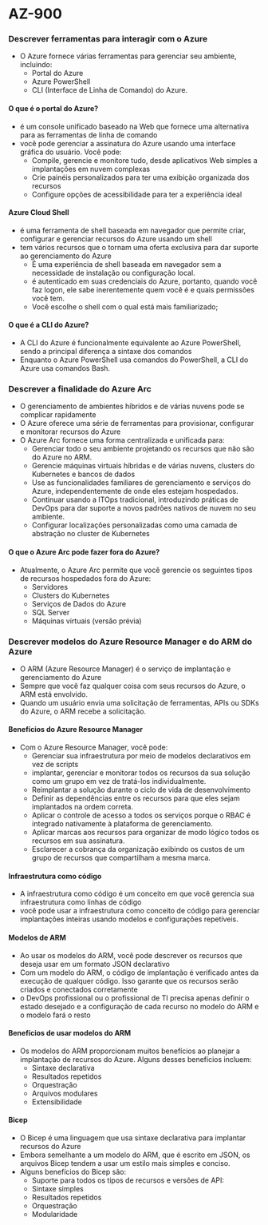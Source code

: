 # AZ-900
### Descrever ferramentas para interagir com o Azure
- O Azure fornece várias ferramentas para gerenciar seu ambiente, incluindo:
    - Portal do Azure
    - Azure PowerShell
    - CLI (Interface de Linha de Comando) do Azure.
#### O que é o portal do Azure?
- é um console unificado baseado na Web que fornece uma alternativa para as ferramentas de linha de comando
- você pode gerenciar a assinatura do Azure usando uma interface gráfica do usuário. Você pode:
    - Compile, gerencie e monitore tudo, desde aplicativos Web simples a implantações em nuvem complexas
    - Crie painéis personalizados para ter uma exibição organizada dos recursos
    - Configure opções de acessibilidade para ter a experiência ideal

#### Azure Cloud Shell
- é uma ferramenta de shell baseada em navegador que permite criar, configurar e gerenciar recursos do Azure usando um shell
- tem vários recursos que o tornam uma oferta exclusiva para dar suporte ao gerenciamento do Azure
    - É uma experiência de shell baseada em navegador sem a necessidade de instalação ou configuração local.
    - é autenticado em suas credenciais do Azure, portanto, quando você faz logon, ele sabe inerentemente quem você é e quais permissões você tem.
    - Você escolhe o shell com o qual está mais familiarizado;

#### O que é a CLI do Azure?
- A CLI do Azure é funcionalmente equivalente ao Azure PowerShell, sendo a principal diferença a sintaxe dos comandos
- Enquanto o Azure PowerShell usa comandos do PowerShell, a CLI do Azure usa comandos Bash.

### Descrever a finalidade do Azure Arc
- O gerenciamento de ambientes híbridos e de várias nuvens pode se complicar rapidamente
- O Azure oferece uma série de ferramentas para provisionar, configurar e monitorar recursos do Azure
- O Azure Arc fornece uma forma centralizada e unificada para:
    - Gerenciar todo o seu ambiente projetando os recursos que não são do Azure no ARM.
    - Gerencie máquinas virtuais híbridas e de várias nuvens, clusters do Kubernetes e bancos de dados
    - Use as funcionalidades familiares de gerenciamento e serviços do Azure, independentemente de onde eles estejam hospedados.
    - Continuar usando a ITOps tradicional, introduzindo práticas de DevOps para dar suporte a novos padrões nativos de nuvem no seu ambiente.
    - Configurar localizações personalizadas como uma camada de abstração no cluster de Kubernetes
#### O que o Azure Arc pode fazer fora do Azure?
- Atualmente, o Azure Arc permite que você gerencie os seguintes tipos de recursos hospedados fora do Azure:
    - Servidores
    - Clusters do Kubernetes
    - Serviços de Dados do Azure
    - SQL Server
    - Máquinas virtuais (versão prévia)
### Descrever modelos do Azure Resource Manager e do ARM do Azure
- O ARM (Azure Resource Manager) é o serviço de implantação e gerenciamento do Azure
- Sempre que você faz qualquer coisa com seus recursos do Azure, o ARM está envolvido.
- Quando um usuário envia uma solicitação de ferramentas, APIs ou SDKs do Azure, o ARM recebe a solicitação.

#### Benefícios do Azure Resource Manager
- Com o Azure Resource Manager, você pode:
    - Gerenciar sua infraestrutura por meio de modelos declarativos em vez de scripts
    - implantar, gerenciar e monitorar todos os recursos da sua solução como um grupo em vez de tratá-los individualmente.
    - Reimplantar a solução durante o ciclo de vida de desenvolvimento
    - Definir as dependências entre os recursos para que eles sejam implantados na ordem correta.
    - Aplicar o controle de acesso a todos os serviços porque o RBAC é integrado nativamente à plataforma de gerenciamento.
    - Aplicar marcas aos recursos para organizar de modo lógico todos os recursos em sua assinatura.
    - Esclarecer a cobrança da organização exibindo os custos de um grupo de recursos que compartilham a mesma marca.


#### Infraestrutura como código
- A infraestrutura como código é um conceito em que você gerencia sua infraestrutura como linhas de código
- você pode usar a infraestrutura como conceito de código para gerenciar implantações inteiras usando modelos e configurações repetíveis.

#### Modelos de ARM
- Ao usar os modelos do ARM, você pode descrever os recursos que deseja usar em um formato JSON declarativo
- Com um modelo do ARM, o código de implantação é verificado antes da execução de qualquer código. Isso garante que os recursos serão criados e conectados corretamente
- o DevOps profissional ou o profissional de TI precisa apenas definir o estado desejado e a configuração de cada recurso no modelo do ARM e o modelo fará o resto

#### Benefícios de usar modelos do ARM
- Os modelos do ARM proporcionam muitos benefícios ao planejar a implantação de recursos do Azure. Alguns desses benefícios incluem:
    - Sintaxe declarativa
    - Resultados repetidos
    - Orquestração
    - Arquivos modulares
    - Extensibilidade

#### Bicep
- O Bicep é uma linguagem que usa sintaxe declarativa para implantar recursos do Azure
- Embora semelhante a um modelo do ARM, que é escrito em JSON, os arquivos Bicep tendem a usar um estilo mais simples e conciso.
- Alguns benefícios do Bicep são:
    - Suporte para todos os tipos de recursos e versões de API:
    - Sintaxe simples
    - Resultados repetidos
    - Orquestração
    - Modularidade